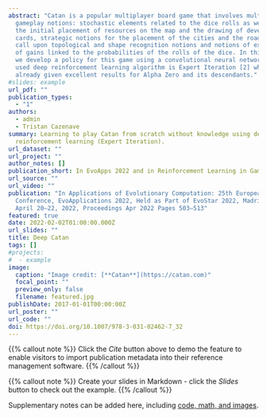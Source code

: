 ```yaml
---
abstract: "Catan is a popular multiplayer board game that involves multiple
  gameplay notions: stochastic elements related to the dice rolls as well as to
  the initial placement of resources on the map and the drawing of development
  cards, strategic notions for the placement of the cities and the roads which
  call upon topological and shape recognition notions and notions of expectation
  of gains linked to the probabilities of the rolls of the dice. In this paper,
  we develop a policy for this game using a convolutional neural network. The
  used deep reinforcement learning algorithm is Expert Iteration [2] which has
  already given excellent results for Alpha Zero and its descendants."
#slides: example
url_pdf: ""
publication_types:
  - "1"
authors:
  - admin
  - Tristan Cazenave
summary: Learning to play Catan from scratch without knowledge using deep
  reinforcement learning (Expert Iteration).
url_dataset: ""
url_project: ""
author_notes: []
publication_short: In EvoApps 2022 and in Reinforcement Learning in Games at AAAI 2022
url_source: ""
url_video: ""
publication: "In Applications of Evolutionary Computation: 25th European
  Conference, EvoApplications 2022, Held as Part of EvoStar 2022, Madrid, Spain,
  April 20–22, 2022, Proceedings Apr 2022 Pages 503–513"
featured: true
date: 2022-02-02T01:00:00.000Z
url_slides: ""
title: Deep Catan
tags: []
#projects:
#  - example
image:
  caption: "Image credit: [**Catan**](https://catan.com)"
  focal_point: ""
  preview_only: false
  filename: featured.jpg
publishDate: 2017-01-01T00:00:00Z
url_poster: ""
url_code: ""
doi: https://doi.org/10.1007/978-3-031-02462-7_32
---
```


{{% callout note %}}
Click the _Cite_ button above to demo the feature to enable visitors to import publication metadata into their reference management software.
{{% /callout %}}

{{% callout note %}}
Create your slides in Markdown - click the _Slides_ button to check out the example.
{{% /callout %}}

Supplementary notes can be added here, including [code, math, and images](https://wowchemy.com/docs/writing-markdown-latex/).
